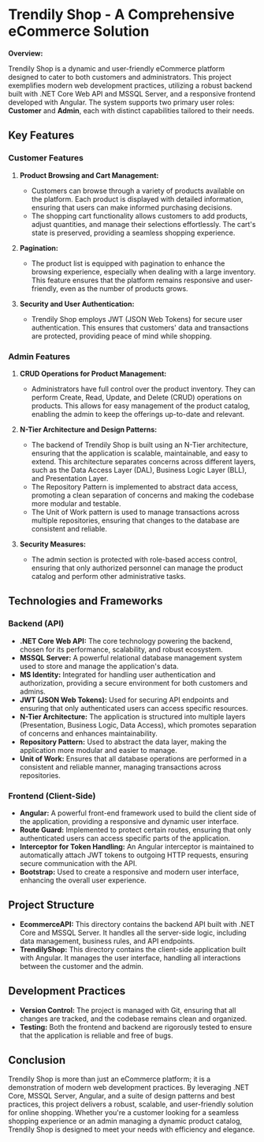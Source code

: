 # Trendily Shop - A Comprehensive eCommerce Solution

**Overview:**

Trendily Shop is a dynamic and user-friendly eCommerce platform designed to cater to both customers and administrators. This project exemplifies modern web development practices, utilizing a robust backend built with .NET Core Web API and MSSQL Server, and a responsive frontend developed with Angular. The system supports two primary user roles: **Customer** and **Admin**, each with distinct capabilities tailored to their needs.

## Key Features

### Customer Features
1. **Product Browsing and Cart Management:**
   - Customers can browse through a variety of products available on the platform. Each product is displayed with detailed information, ensuring that users can make informed purchasing decisions.
   - The shopping cart functionality allows customers to add products, adjust quantities, and manage their selections effortlessly. The cart's state is preserved, providing a seamless shopping experience.

2. **Pagination:**
   - The product list is equipped with pagination to enhance the browsing experience, especially when dealing with a large inventory. This feature ensures that the platform remains responsive and user-friendly, even as the number of products grows.

3. **Security and User Authentication:**
   - Trendily Shop employs JWT (JSON Web Tokens) for secure user authentication. This ensures that customers' data and transactions are protected, providing peace of mind while shopping.

### Admin Features
1. **CRUD Operations for Product Management:**
   - Administrators have full control over the product inventory. They can perform Create, Read, Update, and Delete (CRUD) operations on products. This allows for easy management of the product catalog, enabling the admin to keep the offerings up-to-date and relevant.

2. **N-Tier Architecture and Design Patterns:**
   - The backend of Trendily Shop is built using an N-Tier architecture, ensuring that the application is scalable, maintainable, and easy to extend. This architecture separates concerns across different layers, such as the Data Access Layer (DAL), Business Logic Layer (BLL), and Presentation Layer.
   - The Repository Pattern is implemented to abstract data access, promoting a clean separation of concerns and making the codebase more modular and testable.
   - The Unit of Work pattern is used to manage transactions across multiple repositories, ensuring that changes to the database are consistent and reliable.

3. **Security Measures:**
   - The admin section is protected with role-based access control, ensuring that only authorized personnel can manage the product catalog and perform other administrative tasks.

## Technologies and Frameworks

### Backend (API)
- **.NET Core Web API:** The core technology powering the backend, chosen for its performance, scalability, and robust ecosystem.
- **MSSQL Server:** A powerful relational database management system used to store and manage the application's data.
- **MS Identity:** Integrated for handling user authentication and authorization, providing a secure environment for both customers and admins.
- **JWT (JSON Web Tokens):** Used for securing API endpoints and ensuring that only authenticated users can access specific resources.
- **N-Tier Architecture:** The application is structured into multiple layers (Presentation, Business Logic, Data Access), which promotes separation of concerns and enhances maintainability.
- **Repository Pattern:** Used to abstract the data layer, making the application more modular and easier to manage.
- **Unit of Work:** Ensures that all database operations are performed in a consistent and reliable manner, managing transactions across repositories.

### Frontend (Client-Side)
- **Angular:** A powerful front-end framework used to build the client side of the application, providing a responsive and dynamic user interface.
- **Route Guard:** Implemented to protect certain routes, ensuring that only authenticated users can access specific parts of the application.
- **Interceptor for Token Handling:** An Angular interceptor is maintained to automatically attach JWT tokens to outgoing HTTP requests, ensuring secure communication with the API.
- **Bootstrap:** Used to create a responsive and modern user interface, enhancing the overall user experience.

## Project Structure

- **EcommerceAPI:** This directory contains the backend API built with .NET Core and MSSQL Server. It handles all the server-side logic, including data management, business rules, and API endpoints.
- **TrendilyShop:** This directory contains the client-side application built with Angular. It manages the user interface, handling all interactions between the customer and the admin.

## Development Practices

- **Version Control:** The project is managed with Git, ensuring that all changes are tracked, and the codebase remains clean and organized.
- **Testing:** Both the frontend and backend are rigorously tested to ensure that the application is reliable and free of bugs.

## Conclusion

Trendily Shop is more than just an eCommerce platform; it is a demonstration of modern web development practices. By leveraging .NET Core, MSSQL Server, Angular, and a suite of design patterns and best practices, this project delivers a robust, scalable, and user-friendly solution for online shopping. Whether you're a customer looking for a seamless shopping experience or an admin managing a dynamic product catalog, Trendily Shop is designed to meet your needs with efficiency and elegance.
